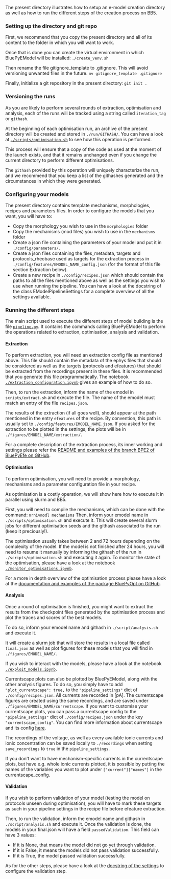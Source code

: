 The present directory illustrates how to setup an e-model creation directory as well as how to run the different steps of the creation process on BB5.

### Setting up the directory and git repo

First, we recommend that you copy the present directory and all of its content to the folder in which you will want to work.

Once that is done you can create the virtual environment in which BluePyEModel will be installed:
```./create_venv.sh```

Then rename the file gitignore_template to .gitignore. This will avoid versioning unwanted files in the future.
```mv gitignore_template .gitignore```

Finally, initialize a git repository in the present directory:
```git init .```

### Versioning the runs

As you are likely to perform several rounds of extraction, optimisation and analysis, each of the runs will be tracked using a string called `iteration_tag` or `githash`.

At the beginning of each optimisation run, an archive of the present directory will be created and stored in `./run/GITHASH/`. You can have a look at [`./scripts/optimisation.sh`](./scripts/optimisation.sh) to see how this operation is performed.

This process will ensure that a copy of the code as used at the moment of the launch exists, and that it remains unchanged even if you change the current directory to perform different optimisations.

The `githash` provided by this operation will uniquely characterize the run, and we recommend that you keep a list of the githashes generated and the circumstances in which they were generated.

### Configuring your models

The present directory contains template mechanisms, morphologies, recipes and parameters files.
In order to configure the models that you want, you will have to:
- Copy the morphology you wish to use in the `morphologies` folder
- Copy the mechanisms (mod files) you wish to use in the `mechanisms` folder
- Create a json file containing the parameters of your model and put it in `./config/parameters/`.
- Create a json files containing the files_metadata, targets and protocols_rheobase used as targets for the extraction process in `./config/features/EMODEL_NAME_config.json` (for the format of this file section Extraction below).
- Create a new recipe in `./config/recipes.json` which should contain the paths to all the files mentioned above as well as the settings you wish to use when running the pipeline. You can have a look at the docstring of the class EModelPipelineSettings for a complete overview of all the settings available.

### Running the different steps

The main script used to execute the different steps of model building is the file [`pipeline.py`](pipeline.py). It contains the commands calling BluePyEModel to perform the operations related to extraction, optimisation, analysis and validation.

#### Extraction

To perform extraction, you will need an extraction config file as mentioned above. This file should contain the metadata of the ephys files that should be considered as well as the targets (protocols and efeatures) that should be extracted from the recordings present in these files.
It is recommended that you generate this file programmatically. The notebook [`./extraction_configuration.ipynb`](./extraction_configuration.ipynb) gives an example of how to do so.

Then, to run the extraction, inform the name of the emodel in `scripts/extract.sh` and execute the file.
The name of the emodel must match an entry of the file `recipes.json`.

The results of the extraction (if all goes well), should appear at the path mentioned in the entry `efeatures` of the recipe. By convention, this path is usually set to `./config/features/EMODEL_NAME.json`.
If you asked for the extraction to be plotted in the settings, the plots will be in `./figures/EMODEL_NAME/extraction/`.

For a complete description of the extraction process, its inner working and settings please refer the [README and examples of the branch BPE2 of BluePyEfe on GitHub](https://github.com/BlueBrain/BluePyEfe/).

#### Optimisation

To perform optimisation, you will need to provide a morphology, mechanisms and a parameter configuration file in your recipe.

As optimisation is a costly operation, we will show here how to execute it in parallel using slurm and BB5.

First, you will need to compile the mechanisms, which can be done with the command:
```nrnivmodl mechanisms```
Then, inform your emodel name in `./scripts/optimisation.sh` and execute it.
This will create several slurm jobs for different optimisation seeds and the githash associated to the run (keep it preciously!).

The optimisation usually takes between 2 and 72 hours depending on the complexity of the model.
If the model is not finished after 24 hours, you will need to resume it manually by informing the githash of the run in `./scripts/optimisation.sh` and executing it again.
To monitor the state of the optimisation, please have a look at the notebook [`./monitor_optimisations.ipynb`](./monitor_optimisations.ipynb).

For a more in depth overview of the optimisation process please have a look at the [documentation and examples of the package BluePyOpt on GitHub](https://github.com/BlueBrain/BluePyOpt).

#### Analysis

Once a round of optimisation is finished, you might want to extract the results from the checkpoint files generated by the optimisation process and plot the traces and scores of the best models.

To do so, inform your emodel name and githash in `./script/analysis.sh` and execute it.

It will create a slurm job that will store the results in a local file called `final.json` as well as plot figures for these models that you will find in `./figures/EMODEL_NAME/`.

If you wish to interact with the models, please have a look at the notebook [`./exploit_models.ipynb`](./exploit_models.ipynb).

Currentscape plots can also be plotted by BluePyEModel, along with the other analysis figures. To do so, you simply have to add `"plot_currentscape": true,` to the `"pipeline_settings"` dict of `./config/recipes.json`. All currents are recorded in [pA]. The currentscape figures are created using the same recordings, and are saved under `./figures/EMODEL_NAME/currentscape`. If you want to customise your currentscape plots, you can pass a currentscape config to the `"pipeline_settings"` dict of `./config/recipes.json` under the key `"currentscape_config"`. You can find more information about currentscape and its config [here](https://github.com/BlueBrain/Currentscape).

The recordings of the voltage, as well as every available ionic currents and ionic concentration can be saved locally to `./recordings` when setting `save_recordings` to `true` in the `pipeline_settings`.

If you don't want to have mechanism-specific currents in the currentscape plots, but have e.g. whole ionic currents plotted, it is possible by putting the names of the variables you want to plot under `["current"]["names"]` in the currentscape_config.

#### Validation

If you wish to perform validation of your model (testing the model on protocols unseen during optimisation), you will have to mark these targets as such in your pipeline settings in the recipe file before efeature extraction.

Then, to run the validation, inform the emodel name and githash in `./script/analysis.sh` and execute it.
Once the validation is done, the models in your final.json will have a field `passedValidation`.
This field can have 3 values:
- If it is None, that means the model did not go yet through validation.
- If it is False, it means the models did not pass validation successfully.
- If it is True, the model passed validation successfully.

As for the other steps, please have a look at the [docstring of the settings](../../bluepyemodel/emodel_pipeline/emodel_settings.py) to configure the validation step.
